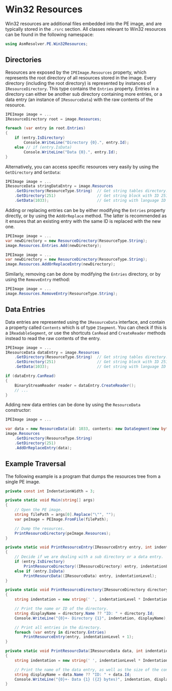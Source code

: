 # Win32 Resources

Win32 resources are additional files embedded into the PE image, and are
typically stored in the `.rsrc` section. All classes relevant to Win32
resources can be found in the following namespace:

``` csharp
using AsmResolver.PE.Win32Resources;
```

## Directories

Resources are exposed by the `IPEImage.Resources` property, which
represents the root directory of all resources stored in the image.
Every directory (including the root directory) is represented by
instances of `IResourceDirectory`. This type contains the `Entries`
property. Entries in a directory can either be another sub directory
containing more entries, or a data entry (an instance of
`IResourceData`) with the raw contents of the resource.

``` csharp
IPEImage image = ...
IResourceDirectory root = image.Resources;

foreach (var entry in root.Entries)
{
    if (entry.IsDirectory)
        Console.WriteLine("Directory {0}.", entry.Id);
    else // if (entry.IsData)
        Console.WriteLine("Data {0}.", entry.Id);
}
```

Alternatively, you can access specific resources very easily by using
the `GetDirectory` and `GetData`:

``` csharp
IPEImage image = ...
IResourceData stringDataEntry = image.Resources
    .GetDirectory(ResourceType.String)  // Get string tables directory.
    .GetDirectory(251)                  // Get string block with ID 251
    .GetData(1033);                     // Get string with language ID 1033
```

Adding or replacing entries can be by either modifying the `Entries`
property directly, or by using the `AddOrReplace` method. The latter is
recommended as it ensures that an existing entry with the same ID is
replaced with the new one.

``` csharp
IPEImage image = ...
var newDirectory = new ResourceDirectory(ResourceType.String);
image.Resources.Entries.Add(newDirectory);
```

``` csharp
IPEImage image = ...
var newDirectory = new ResourceDirectory(ResourceType.String);
image.Resources.AddOrReplaceEntry(newDirectory);
```

Similarly, removing can be done by modifying the `Entries` directory, or
by using the `RemoveEntry` method:

``` csharp
IPEImage image = ...
image.Resources.RemoveEntry(ResourceType.String);
```

## Data Entries

Data entries are represented using the `IResourceData` interface, and
contain a property called `Contents` which is of type `ISegment`. You
can check if this is a `IReadableSegment`, or use the shortcuts
`CanRead` and `CreateReader` methods instead to read the raw contents of
the entry.

``` csharp
IPEImage image = ...
IResourceData dataEntry = image.Resources
    .GetDirectory(ResourceType.String)  // Get string tables directory.
    .GetDirectory(251)                  // Get string block with ID 251
    .GetData(1033);                     // Get string with language ID 1033

if (dataEntry.CanRead)
{
    BinaryStreamReader reader = dataEntry.CreateReader();
    // ...
}
```

Adding new data entries can be done by using the `ResourceData`
constructor:

``` csharp
IPEImage image = ...

var data = new ResourceData(id: 1033, contents: new DataSegment(new byte[] { ... }));
image.Resources
    .GetDirectory(ResourceType.String)
    .GetDirectory(251)
    .AddOrReplaceEntry(data);
```

## Example Traversal

The following example is a program that dumps the resources tree from a
single PE image.

``` csharp
private const int IndentationWidth = 3;

private static void Main(string[] args)
{
    // Open the PE image.
    string filePath = args[0].Replace("\"", "");
    var peImage = PEImage.FromFile(filePath);

    // Dump the resources.
    PrintResourceDirectory(peImage.Resources);
}

private static void PrintResourceEntry(IResourceEntry entry, int indentationLevel = 0)
{
    // Decide if we are dealing with a sub directory or a data entry.
    if (entry.IsDirectory)
        PrintResourceDirectory((IResourceDirectory) entry, indentationLevel);
    else if (entry.IsData)
        PrintResourcData((IResourceData) entry, indentationLevel);
}

private static void PrintResourceDirectory(IResourceDirectory directory, int indentationLevel = 0)
{
    string indentation = new string(' ', indentationLevel * IndentationWidth);

    // Print the name or ID of the directory.
    string displayName = directory.Name ?? "ID: " + directory.Id;
    Console.WriteLine("{0}+- Directory {1}", indentation, displayName);

    // Print all entries in the directory.
    foreach (var entry in directory.Entries)
        PrintResourceEntry(entry, indentationLevel + 1);
}

private static void PrintResourcData(IResourceData data, int indentationLevel)
{
    string indentation = new string(' ', indentationLevel * IndentationWidth);

    // Print the name of the data entry, as well as the size of the contents.
    string displayName = data.Name ?? "ID: " + data.Id;
    Console.WriteLine("{0}+- Data {1} ({2} bytes)", indentation, displayName, data.Contents.GetPhysicalSize());
}
```

